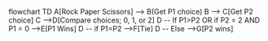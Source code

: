 flowchart TD
    A[Rock Paper Scissors] --> B(Get P1 choice)
    B --> C[Get P2 choice]
    C -->D[Compare choices; 0, 1, or 2]
    D -- If P1>P2 OR if P2 = 2 AND P1 = 0 -->E[P1 Wins]
    D -- if P1=P2 -->F[Tie]
    D -- Else -->G[P2 wins]
